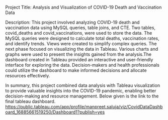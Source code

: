 Project Title: Analysis and Visualization of COVID-19 Death and Vaccination Data

Description:
This project involved analyzing COVID-19 death and vaccination data using MySQL queries, table joins, and CTE. Two tables, covid_deaths and covid_vaccinations, were used to store the data. The MySQL queries were designed to calculate total deaths, vaccination rates, and identify trends.
Views were created to simplify complex queries.
The next phase focused on visualizing the data in Tableau. Various charts and graphs were used to present the insights gained from the analysis.The dashboard created in Tableau provided an interactive and user-friendly interface for exploring the data. 
Decision-makers and health professionals could utilize the dashboard to make informed decisions and allocate resources effectively.

In summary, this project combined data analysis with Tableau visualization to provide valuable insights into the COVID-19 pandemic, enabling better decision-making and resource management.
Below given is the link to the final tableau dashboard.
https://public.tableau.com/app/profile/manpreet.saluja/viz/CovidDataDashboard_16885661519250/Dashboard1?publish=yes
